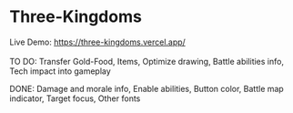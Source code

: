 # Three-Kingdoms
Live Demo: https://three-kingdoms.vercel.app/
<br /><br />
TO DO: Transfer Gold-Food, Items, Optimize drawing, Battle abilities info, Tech impact into gameplay

DONE: Damage and morale info, Enable abilities, Button color, Battle map indicator, Target focus, Other fonts

<!--
(mor, att, def) => mor / 2 + ((50 + mor) * att / def)
(mor, att, def, ldr) => mor / 2 + (mor * att / def) + (50 * ldr / 100)
189 99 166 none
221 99 166 tiger
213 79 144 true leader
Live Demo: https://anoname112.github.io/Three-Kingdoms/
<br /><br />
Screenshot:
<br />
<a href="https://anoname112.github.io/Three-Kingdoms/">
   <img src="https://raw.githubusercontent.com/Anoname112/Three-Kingdoms/main/ss.png" title="Three Kingdoms">
</a>
-->

